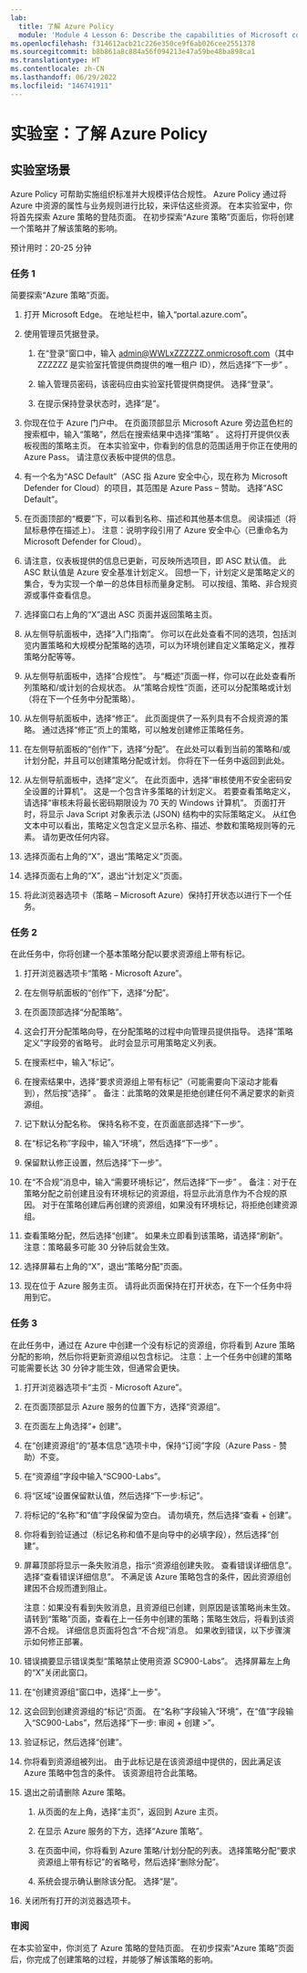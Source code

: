 ```yaml
---
lab:
  title: 了解 Azure Policy
  module: 'Module 4 Lesson 6: Describe the capabilities of Microsoft compliance solutions: Describe Azure Policy'
ms.openlocfilehash: f314612acb21c226e350ce9f6ab026cee2551378
ms.sourcegitcommit: b8b861a8c884a56f094213e47a59be48ba898ca1
ms.translationtype: HT
ms.contentlocale: zh-CN
ms.lasthandoff: 06/29/2022
ms.locfileid: "146741911"
---
```

# <a name="lab-explore-azure-policy"></a>实验室：了解 Azure Policy

## <a name="lab-scenario"></a>实验室场景

Azure Policy 可帮助实施组织标准并大规模评估合规性。 Azure Policy 通过将 Azure 中资源的属性与业务规则进行比较，来评估这些资源。 在本实验室中，你将首先探索 Azure 策略的登陆页面。 在初步探索“Azure 策略”页面后，你将创建一个策略并了解该策略的影响。

预计用时：20-25 分钟

### <a name="task-1"></a>任务 1

简要探索“Azure 策略”页面。

1. 打开 Microsoft Edge。 在地址栏中，输入“portal.azure.com”。

1. 使用管理员凭据登录。
    1. 在“登录”窗口中，输入 admin@WWLxZZZZZZ.onmicrosoft.com（其中 ZZZZZZ 是实验室托管提供商提供的唯一租户 ID），然后选择“下一步” 。

    1. 输入管理员密码，该密码应由实验室托管提供商提供。 选择“登录”。
    1. 在提示保持登录状态时，选择“是”。

1. 你现在位于 Azure 门户中。  在页面顶部显示 Microsoft Azure 旁边蓝色栏的搜索框中，输入“策略”，然后在搜索结果中选择“策略” 。 这将打开提供仪表板视图的策略主页。  在本实验室中，你看到的信息的范围适用于你正在使用的 Azure Pass。   请注意仪表板中提供的信息。

1. 有一个名为“ASC Default”（ASC 指 Azure 安全中心，现在称为 Microsoft Defender for Cloud）的项目，其范围是 Azure Pass – 赞助。   选择“ASC Default”。

1. 在页面顶部的“概要”下，可以看到名称、描述和其他基本信息。  阅读描述（将鼠标悬停在描述上）。 注意：说明字段引用了 Azure 安全中心（已重命名为 Microsoft Defender for Cloud）。

1. 请注意，仪表板提供的信息已更新，可反映所选项目，即 ASC 默认值。 此 ASC 默认值是 Azure 安全基准计划定义。  回想一下，计划定义是策略定义的集合，专为实现一个单一的总体目标而量身定制。 可以按组、策略、非合规资源或事件查看信息。

1. 选择窗口右上角的“X”退出 ASC 页面并返回策略主页。

1. 从左侧导航面板中，选择“入门指南”。  你可以在此处查看不同的选项，包括浏览内置策略和大规模分配策略的选项，可以为环境创建自定义策略定义，推荐策略分配等等。

1. 从左侧导航面板中，选择“合规性”。  与“概述”页面一样，你可以在此处查看所列策略和/或计划的合规状态。  从“策略合规性”页面，还可以分配策略或计划（将在下一个任务中分配策略）。

1. 从左侧导航面板中，选择“修正”。  此页面提供了一系列具有不合规资源的策略。  通过选择“修正”页上的策略，可以触发创建修正策略任务。  

1. 在左侧导航面板的“创作”下，选择“分配”。  在此处可以看到当前的策略和/或计划分配，并且可以创建策略分配或计划。  你将在下一任务中返回到此处。  

1. 从左侧导航面板中，选择“定义”。  在此页面中，选择“审核使用不安全密码安全设置的计算机”。  这是一个包含许多策略的计划定义。  若要查看策略定义，请选择“审核未将最长密码期限设为 70 天的 Windows 计算机”。  页面打开时，将显示 Java Script 对象表示法 (JSON) 结构中的实际策略定义。   从红色文本中可以看出，策略定义包含定义显示名称、描述、参数和策略规则等的元素。 请勿更改任何内容。  

1. 选择页面右上角的“X”，退出“策略定义”页面。

1. 选择页面右上角的“X”，退出“计划定义”页面。

1. 将此浏览器选项卡（策略 – Microsoft Azure）保持打开状态以进行下一个任务。

### <a name="task-2"></a>任务 2

在此任务中，你将创建一个基本策略分配以要求资源组上带有标记。

1. 打开浏览器选项卡“策略 - Microsoft Azure”。

1. 在左侧导航面板的“创作”下，选择“分配”。

1. 在页面顶部选择“分配策略”。

1. 这会打开分配策略向导，在分配策略的过程中向管理员提供指导。  选择“策略定义”字段旁的省略号。  此时会显示可用策略定义列表。  

1. 在搜索栏中，输入“标记”。

1. 在搜索结果中，选择“要求资源组上带有标记”（可能需要向下滚动才能看到），然后按“选择” 。  备注：此策略的效果是拒绝创建任何不满足要求的新资源组。  

1. 记下默认分配名称。  保持名称不变，在页面底部选择“下一步”。

1. 在“标记名称”字段中，输入“环境”，然后选择“下一步” 。

1. 保留默认修正设置，然后选择“下一步”。

1. 在“不合规”消息中，输入“需要环境标记”，然后选择“下一步” 。 备注：对于在策略分配之前创建且没有环境标记的资源组，将显示此消息作为不合规的原因。  对于在策略创建后再创建的资源组，如果没有环境标记，将拒绝创建资源组。

1. 查看策略分配，然后选择“创建”。  如果未立即看到该策略，请选择“刷新”。 注意：策略最多可能 30 分钟后就会生效。

1. 选择屏幕右上角的“X”，退出“策略分配”页面。

1. 现在位于 Azure 服务主页。  请将此页面保持在打开状态，在下一个任务中将用到它。

### <a name="task-3"></a>任务 3

在此任务中，通过在 Azure 中创建一个没有标记的资源组，你将看到 Azure 策略分配的影响，然后你将更新资源组以包含标记。  注意：上一个任务中创建的策略可能需要长达 30 分钟才能生效，但通常会更快。

1. 打开浏览器选项卡“主页 - Microsoft Azure”。

1. 在页面顶部显示 Azure 服务的位置下方，选择“资源组”。

1. 在页面左上角选择“+ 创建”。

1. 在“创建资源组”的“基本信息”选项卡中，保持“订阅”字段（Azure Pass - 赞助）不变。

1. 在“资源组”字段中输入“SC900-Labs”。

1. 将“区域”设置保留默认值，然后选择“下一步:标记”。

1. 将标记的“名称”和“值”字段保留为空白。  请勿填充，然后选择“查看 + 创建”。

1. 你将看到验证通过（标记名称和值不是向导中的必填字段），然后选择“创建”。

1. 屏幕顶部将显示一条失败消息，指示“资源组创建失败。 查看错误详细信息”。  选择“查看错误详细信息”。 不满足该 Azure 策略包含的条件，因此资源组创建因不合规而遭到阻止。

    注意：如果没有看到失败消息，且资源组已创建，则原因是该策略尚未生效。  请转到“策略”页面，查看在上一任务中创建的策略；策略生效后，将看到该资源不合规。  详细信息页面将包含“不合规”消息。 如果收到错误，以下步骤演示如何修正部署。

1. 错误摘要显示错误类型“策略禁止使用资源 SC900-Labs”。  选择屏幕左上角的“X”关闭此窗口。

1. 在“创建资源组”窗口中，选择“上一步”。

1. 这会回到创建资源组的“标记”页面。  在“名称”字段输入“环境”，在“值”字段输入“SC900-Labs”，然后选择“下一步: 审阅 + 创建 >”。

1. 验证标记，然后选择“创建”。

1. 你将看到资源组被列出。  由于此标记是在该资源组中提供的，因此满足该 Azure 策略中包含的条件。  该资源组符合此策略。

1. 退出之前请删除 Azure 策略。
    1. 从页面的左上角，选择“主页”，返回到 Azure 主页。

    1. 在显示 Azure 服务的下方，选择“Azure 策略”。
    1. 在页面中间，你将看到 Azure 策略/计划分配的列表。  选择策略分配“要求资源组上带有标记”的省略号，然后选择“删除分配”。
    1. 系统会提示确认删除该分配。  选择“是”。

1. 关闭所有打开的浏览器选项卡。

### <a name="review"></a>审阅

在本实验室中，你浏览了 Azure 策略的登陆页面。 在初步探索“Azure 策略”页面后，你完成了创建策略的过程，并能够了解该策略的影响。
